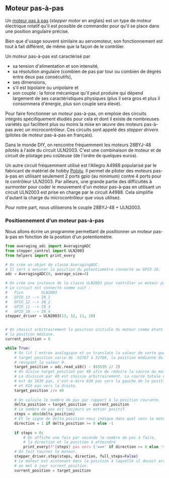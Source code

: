 ## Moteur pas-à-pas

Un [moteur pas à pas](https://fr.wikipedia.org/wiki/Moteur_pas_%C3%A0_pas)
(_stepper motor_ en anglais) est un type de moteur électrique rotatif
qu'il est possible de commander pour qu'il se place dans une position
angulaire précise.

Bien que d'usage souvent similaire au servomoteur, son fonctionnement
est tout à fait différent, de même que la façon de le contrôler.

Un moteur pas-à-pas est caractérisé par

- sa tension d'alimentation et son intensité, 
- sa résolution angulaire (combien de pas par tour ou combien de degrés entre
deux pas consécutifs),
- ses dimensions,
- s'il est bipolaire ou unipolaire et
- son couple : la force mécanique qu'il peut produire qui dépend largement de
ses caractéristiques physiques (plus il sera gros et plus il consommera d'énergie, plus
son couple sera élevé).

Pour faire fonctionner un moteur pas-à-pas, on emploie des circuits
intégrés spécifiquement étudiés pour cela et dont il existe de nombreuses
variétés qui facilitent plus ou moins la mise en œuvre des moteurs
pas-à-pas avec un microcontrôleur.
Ces circuits sont appelé des _stepper drivers_ (pilotes de moteur pas-à-pas
en français).

Dans le monde DIY, on rencontre fréquemment les moteurs 28BYJ-48 pilotés à l'aide du
circuit ULN2003. C'est une combinaison de moteur et de circuit de pilotage peu coûteuse
(de l'ordre de quelques euros).

Un autre circuit fréquemment utilisé est l'Allegro A4988 popularisé par le fabricant de
matériel de hobby [Pololu](https://www.pololu.com/product/1182).
Il permet de piloter des moteurs pas-à-pas en utilisant seulement 2 ports gpio (au minimum)
contre 4 ports pour le contrôleur ULN2003.
Par ailleurs, une grande partie des difficultés à surmonter pour coder le mouvement d'un
moteur pas-à-pas en utilisant un circuit ULN2003 est prise en charge par le circuit A4988.
Cela simplifie d'autant la charge du microcontrôleur que vous utilisez.

Pour notre part, nous utiliserons le couple 28BYJ-48 + ULN2003.

### Positionnement d'un moteur pas-à-pas

Nous allons écrire un programme permettant de positionner un moteur pas-à-pas en fonction
de la position d'un potentiomètre.



```python
from averaging_adc import AveragingADC
from stepper_control import ULN2003
from helpers import print_every

# On crée un objet de classe AveragingADC.
# Il sert à mesurer la position du potentiomètre connecté au GPIO 26.
adc = AveragingADC(0, average_size=4)

# On crée une instance de la classe ULN2003 pour contrôler un moteur pas-à-pas.
# Le circuit est connecté comme suit :
#   Pico        ULN2003
#   GPIO_13 --> IN_1
#   GPIO_12 --> IN_2
#   GPIO_11 --> IN_3
#   GPIO_10 --> IN_4
stepper_driver = ULN2003(13, 12, 11, 10)


# On choisit arbitrairement la position initiale du moteur comme étant
# la position médiane.
current_position = 0

while True:
    # On lit l'entrée analogique et on translate la valeur de sorte que la variable
    # target position varie de -32767 à 32768, la position médianne du potentiomètre
    # revoyant la valeur 0.
    target_position = adc.read_u16() - (65535 // 2)
    # On divise target_position par 40 afin de réduire la course du moteur pas-à-pas.
    # La division par 40 est choisie arbitrairement. La course totale du moteur
    # est de 1639 pas, c'est-à-dire 820 pas vers la gauche de la position centrale
    # et 819 pas vers la droite.
    target_position //= 40
    
    # On calcule le nombre de pas par rapport à la position courante.
    delta_position = target_position - current_position
    # Le nombre de pas est toujours un entier positif.
    steps = abs(delta_position)
    # Et le signe de delta_position nous indique dans quel sens le moteur doit tourner.
    direction = 1 if delta_position >= 0 else -1
    
    if steps > 0:
        # On affiche une fois par seconde le nombre de pas à faire, 
        # la direction et la position à atteindre
        print_every(f"{steps} pas vers {'==>' if direction >= 0 else '<=='} pour atteindre la position {current_position}", id=0, delay_ms=1000)
    # On fait tourner le moteur.
    stepper_driver.step(steps, direction, full_steps=False)
    # Le moteur est aintenant dans la position à laquelle il devait arriver,
    # on met à jour current_position.
    current_position = target_position
```









